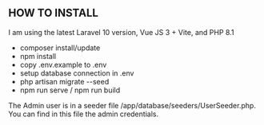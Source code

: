 ## HOW TO INSTALL
I am using the latest Laravel 10 version, Vue JS 3 + Vite, and PHP 8.1
- composer install/update
- npm install
- copy .env.example to .env
- setup database connection in .env
- php artisan migrate --seed
- npm run serve / npm run build

The Admin user is in a seeder file /app/database/seeders/UserSeeder.php. You can find in this file the admin credentials.
